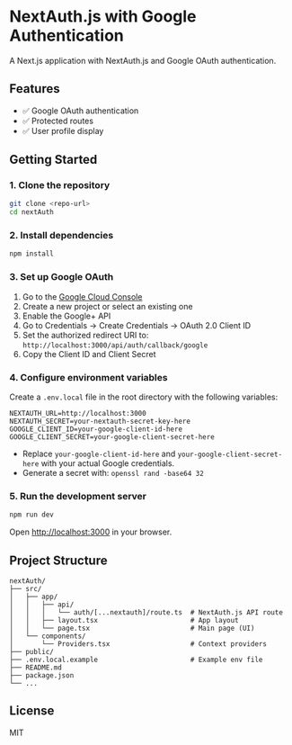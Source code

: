 # NextAuth.js with Google Authentication

A Next.js application with NextAuth.js and Google OAuth authentication.

## Features
- ✅ Google OAuth authentication
- ✅ Protected routes
- ✅ User profile display

## Getting Started

### 1. Clone the repository

```bash
git clone <repo-url>
cd nextAuth
```

### 2. Install dependencies

```bash
npm install
```

### 3. Set up Google OAuth

1. Go to the [Google Cloud Console](https://console.cloud.google.com/)
2. Create a new project or select an existing one
3. Enable the Google+ API
4. Go to Credentials → Create Credentials → OAuth 2.0 Client ID
5. Set the authorized redirect URI to: `http://localhost:3000/api/auth/callback/google`
6. Copy the Client ID and Client Secret

### 4. Configure environment variables

Create a `.env.local` file in the root directory with the following variables:

```env
NEXTAUTH_URL=http://localhost:3000
NEXTAUTH_SECRET=your-nextauth-secret-key-here
GOOGLE_CLIENT_ID=your-google-client-id-here
GOOGLE_CLIENT_SECRET=your-google-client-secret-here
```

- Replace `your-google-client-id-here` and `your-google-client-secret-here` with your actual Google credentials.
- Generate a secret with: `openssl rand -base64 32`

### 5. Run the development server

```bash
npm run dev
```

Open [http://localhost:3000](http://localhost:3000) in your browser.

## Project Structure

```
nextAuth/
├── src/
│   ├── app/
│   │   ├── api/
│   │   │   └── auth/[...nextauth]/route.ts  # NextAuth.js API route
│   │   ├── layout.tsx                       # App layout
│   │   └── page.tsx                         # Main page (UI)
│   └── components/
│       └── Providers.tsx                    # Context providers
├── public/
├── .env.local.example                       # Example env file
├── README.md
├── package.json
└── ...
```

## License

MIT 